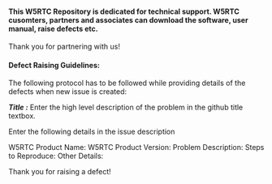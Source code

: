 #### This W5RTC Repository is dedicated for technical support. W5RTC cusomters, partners and associates can download the software, user manual, raise defects etc.

Thank you for partnering with us!

#### Defect Raising Guidelines:
  		  
The following protocol has to be followed while providing  details of the defects when new issue is created:
  		  
***Title :*** Enter the high level description of the problem in the github title textbox.
 
Enter the following details in the issue description

W5RTC Product Name:
W5RTC Product Version:
Problem Description:
Steps to Reproduce:
Other Details:
  		  
Thank you for raising a defect!


